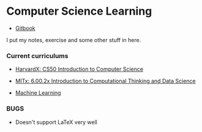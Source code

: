 # Computer Science Learning

* [Gitbook](https://www.gitbook.com/read/book/erictt/computer-science-learning)

I put my notes, exercise and some other stuff in here.

### Current curriculums

* [HarvardX: CS50 Introduction to Computer Science](https://courses.edx.org/courses/course-v1:HarvardX+CS50+X/info)

* [MITx: 6.00.2x Introduction to Computational Thinking and Data Science](https://courses.edx.org/courses/course-v1:MITx+6.00.2x_7+1T2017/info)

* [Machine Learning](https://www.coursera.org/learn/machine-learning/home/welcome)

### BUGS

* Doesn't support LaTeX very well


